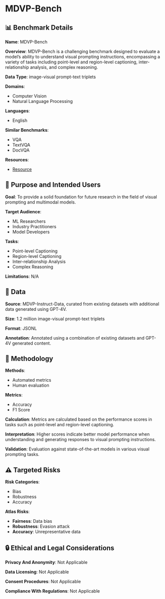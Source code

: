 # MDVP-Bench

## 📊 Benchmark Details

**Name**: MDVP-Bench

**Overview**: MDVP-Bench is a challenging benchmark designed to evaluate a model’s ability to understand visual prompting instructions, encompassing a variety of tasks including point-level and region-level captioning, inter-relationship analysis, and complex reasoning.

**Data Type**: image-visual prompt-text triplets

**Domains**:
- Computer Vision
- Natural Language Processing

**Languages**:
- English

**Similar Benchmarks**:
- VQA
- TextVQA
- DocVQA

**Resources**:
- [Resource](https://draw-and-understand.github.io)

## 🎯 Purpose and Intended Users

**Goal**: To provide a solid foundation for future research in the field of visual prompting and multimodal models.

**Target Audience**:
- ML Researchers
- Industry Practitioners
- Model Developers

**Tasks**:
- Point-level Captioning
- Region-level Captioning
- Inter-relationship Analysis
- Complex Reasoning

**Limitations**: N/A

## 💾 Data

**Source**: MDVP-Instruct-Data, curated from existing datasets with additional data generated using GPT-4V.

**Size**: 1.2 million image-visual prompt-text triplets

**Format**: JSONL

**Annotation**: Annotated using a combination of existing datasets and GPT-4V generated content.

## 🔬 Methodology

**Methods**:
- Automated metrics
- Human evaluation

**Metrics**:
- Accuracy
- F1 Score

**Calculation**: Metrics are calculated based on the performance scores in tasks such as point-level and region-level captioning.

**Interpretation**: Higher scores indicate better model performance when understanding and generating responses to visual prompting instructions.

**Validation**: Evaluation against state-of-the-art models in various visual prompting tasks.

## ⚠️ Targeted Risks

**Risk Categories**:
- Bias
- Robustness
- Accuracy

**Atlas Risks**:
- **Fairness**: Data bias
- **Robustness**: Evasion attack
- **Accuracy**: Unrepresentative data

## 🔒 Ethical and Legal Considerations

**Privacy And Anonymity**: Not Applicable

**Data Licensing**: Not Applicable

**Consent Procedures**: Not Applicable

**Compliance With Regulations**: Not Applicable
